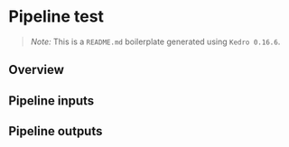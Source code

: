 # Pipeline test

> *Note:* This is a `README.md` boilerplate generated using `Kedro 0.16.6`.

## Overview

<!---
Please describe your modular pipeline here.
-->

## Pipeline inputs

<!---
The list of pipeline inputs.
-->

## Pipeline outputs

<!---
The list of pipeline outputs.
-->
